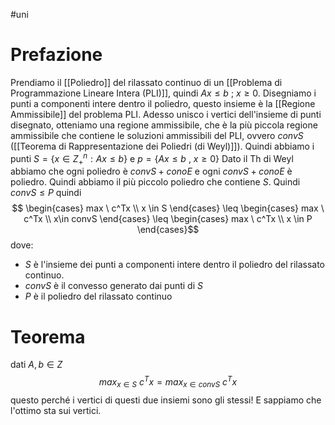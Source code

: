 #uni 
# Prefazione
Prendiamo il [[Poliedro]] del rilassato continuo di un [[Problema di Programmazione Lineare Intera (PLI)]], quindi $Ax \leq b \ ; \ x \geq 0$.
Disegniamo i punti a componenti intere dentro il poliedro, questo insieme è la [[Regione Ammissibile]] del problema PLI.
Adesso unisco i vertici dell'insieme di punti disegnato, otteniamo una regione ammissibile, che è la più piccola regione ammissibile che contiene le soluzioni ammissibili del PLI, ovvero $convS$ ([[Teorema di Rappresentazione dei Poliedri (di Weyl)]]).
Quindi abbiamo i punti $S=\{  x \in Z^n_+ : Ax \leq b \}$ e $p= \{ Ax\leq b \ , \ x \geq 0 \}$
Dato il Th di Weyl abbiamo che ogni poliedro è $convS + conoE$ e ogni $convS +conoE$ è poliedro.
Quindi abbiamo il più piccolo poliedro che contiene $S$.
Quindi $convS \leq P$ quindi $$ \begin{cases} max \ c^Tx \\ x \in S \end{cases} \leq \begin{cases} max \ c^Tx \\ x\in convS \end{cases} \leq \begin{cases} max \ c^Tx \\ x \in P \end{cases}$$
dove:
- $S$ è l'insieme dei punti a componenti intere dentro il poliedro del rilassato continuo.
- $convS$ è il convesso generato dai punti di $S$
- $P$ è il poliedro del rilassato continuo
# Teorema
dati $A,b \in Z$
$$max_{x \in S} \ c^Tx = max_{x\in convS} \ c^Tx$$
questo perché i vertici di questi due insiemi sono gli stessi! E sappiamo che l'ottimo sta sui vertici.